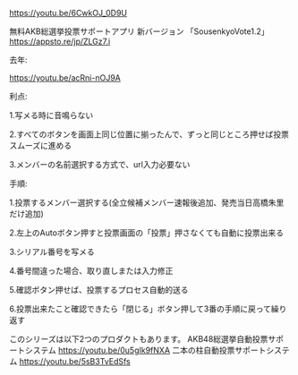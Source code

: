 https://youtu.be/6CwkOJ_0D9U

無料AKB総選挙投票サポートアプリ  新バージョン
「SousenkyoVote1.2」
https://appsto.re/jp/ZLGz7.i

去年:

https://youtu.be/acRni-nOJ9A

利点:

1.写メる時に音鳴らない

2.すべてのボタンを画面上同じ位置に揃ったんで、ずっと同じところ押せば投票スムーズに進める

3.メンバーの名前選択する方式で、url入力必要ない
 
手順:

1.投票するメンバー選択する(全立候補メンバー速報後追加、発売当日高橋朱里だけ追加)

2.左上のAutoボタン押すと投票画面の「投票」押さなくても自動に投票出来る

3.シリアル番号を写メる

4.番号間違った場合、取り直しまたは入力修正

5.確認ボタン押せば、投票するプロセス自動的送る

6.投票出来たこと確認できたら「閉じる」ボタン押して3番の手順に戻って繰り返す

このシリーズは以下2つのプロダクトもあります。
AKB48総選挙自動投票サポートシステム  https://youtu.be/0u5gIk9fNXA
二本の柱自動投票サポートシステム https://youtu.be/5sB3TvEdSfs
